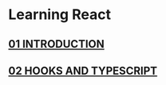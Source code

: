 # Learning React

## [01 INTRODUCTION](./01-introduction/README.md)

## [02 HOOKS AND TYPESCRIPT](./02-hooks/README.md)
